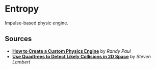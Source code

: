 # Entropy

Impulse-based physic engine.

## Sources
 - [**How to Create a Custom Physics Engine**](https://gamedevelopment.tutsplus.com/series/how-to-create-a-custom-physics-engine--gamedev-12715) by *Randy Paul*
 - [**Use Quadtrees to Detect Likely Collisions in 2D Space**](https://gamedevelopment.tutsplus.com/tutorials/quick-tip-use-quadtrees-to-detect-likely-collisions-in-2d-space--gamedev-374) by *Steven Lambert*
